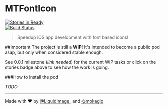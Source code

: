 MTFontIcon
==========

[![Stories in Ready](https://badge.waffle.io/mokagio/MTFontIcon.png)](http://waffle.io/mokagio/MTFontIcon)
<br/>
[![Build Status](https://travis-ci.org/mokagio/MTFontIcon.png)](https://travis-ci.org/mokagio/MTFontIcon.png)

> Speedup iOS app development with font based icons!

##Important
The project is still a **WIP**! It's intended to become a public pod asap, but only when considered stable enough.

See 0.0.1 milestone (_link needed_) for the current WIP tasks or click on the stories badge above to see how the work is going.

###How to install the pod

_TODO_


<hr/>


Made with &#x2665; by [@LiquidImage_](https://twitter.com/liquidimage_/) and [@mokagio](https://twitter.com/mokagio)

